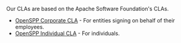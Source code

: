 Our CLAs are based on the Apache Software Foundation's CLAs.

- [OpenSPP Corporate CLA](entity_CLA.md) - For entities signing on behalf of their employees.
- [OpenSPP Individual CLA](individual_CLA.md) - For individuals.
